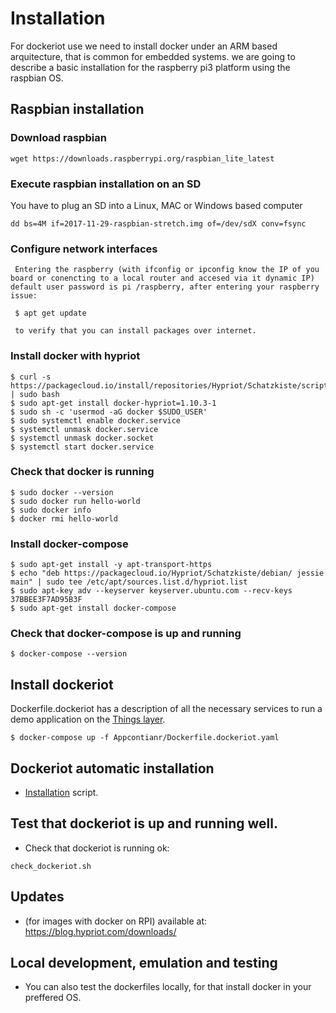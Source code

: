 
# Installation

For dockeriot use we need to install docker under an ARM based arquitecture, that is common for embedded systems. 
we are going to describe a basic installation for the raspberry pi3 platform using the raspbian OS.

## Raspbian installation
### Download raspbian
```
wget https://downloads.raspberrypi.org/raspbian_lite_latest
```
### Execute raspbian installation on an SD
You have to plug an SD into a Linux, MAC or Windows based computer
```
dd bs=4M if=2017-11-29-raspbian-stretch.img of=/dev/sdX conv=fsync
```
### Configure network interfaces
```
 Entering the raspberry (with ifconfig or ipconfig know the IP of you board or conencting to a local router and accesed via it dynamic IP) default user password is pi /raspberry, after entering your raspberry issue:
 
 $ apt get update  
 
 to verify that you can install packages over internet. 

```

### Install docker with hypriot
```
$ curl -s https://packagecloud.io/install/repositories/Hypriot/Schatzkiste/script.deb.sh | sudo bash
$ sudo apt-get install docker-hypriot=1.10.3-1
$ sudo sh -c 'usermod -aG docker $SUDO_USER'
$ sudo systemctl enable docker.service
$ systemctl unmask docker.service
$ systemctl unmask docker.socket
$ systemctl start docker.service
```
### Check that docker is running
```
$ sudo docker --version
$ sudo docker run hello-world   
$ sudo docker info 
$ docker rmi hello-world 
```
### Install docker-compose 
```
$ sudo apt-get install -y apt-transport-https
$ echo "deb https://packagecloud.io/Hypriot/Schatzkiste/debian/ jessie main" | sudo tee /etc/apt/sources.list.d/hypriot.list
$ sudo apt-key adv --keyserver keyserver.ubuntu.com --recv-keys 37BBEE3F7AD95B3F
$ sudo apt-get install docker-compose
```

### Check that docker-compose is up and running
```
$ docker-compose --version
```
## Install dockeriot

Dockerfile.dockeriot has a description of all the necessary services to run a demo application on the [Things layer](ThingsLayer.md).
```
$ docker-compose up -f Appcontianr/Dockerfile.dockeriot.yaml 
```

## Dockeriot automatic installation
* [Installation](installation.sh) script. 

## Test that dockeriot is up and running well.
* Check that dockeriot is running ok: 
```
check_dockeriot.sh
```
## Updates 
* (for images with docker on RPI) available at: https://blog.hypriot.com/downloads/

## Local development, emulation and testing
* You can also test the dockerfiles locally, for that install docker in your preffered OS. 

